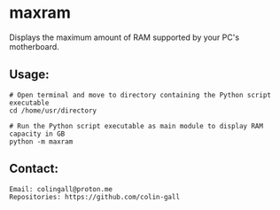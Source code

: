 # maxram
Displays the maximum amount of RAM supported by your PC's motherboard.

## Usage:
```
# Open terminal and move to directory containing the Python script executable
cd /home/usr/directory

# Run the Python script executable as main module to display RAM capacity in GB
python -m maxram
```

## Contact:
```
Email: colingall@proton.me
Repositories: https://github.com/colin-gall
```
